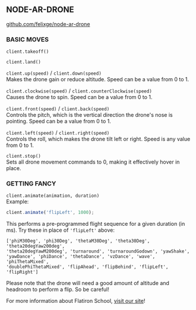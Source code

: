 ## NODE-AR-DRONE
[github.com/felixge/node-ar-drone](github.com/felixge/node-ar-drone)

### BASIC MOVES

`client.takeoff()`

`client.land()`

`client.up(speed)` / `client.down(speed)` <br>
Makes the drone gain or reduce altitude. Speed can be a value from 0 to 1.

`client.clockwise(speed)` / `client.counterClockwise(speed)` <br>
Causes the drone to spin. Speed can be a value from 0 to 1.

`client.front(speed)` / `client.back(speed)` <br>
Controls the pitch, which is the vertical direction the drone's nose is pointing. Speed can be a value from 0 to 1.

`client.left(speed)` / `client.right(speed)` <br>
Controls the roll, which makes the drone tilt left or right. Speed is any value from 0 to 1.

`client.stop()` <br>
Sets all drone movement commands to 0, making it effectively hover in place.

### GETTING FANCY

`client.animate(animation, duration)` <br>
Example: 
```javascript
client.animate('flipLeft', 1000);
```
This performs a pre-programmed flight sequence for a given duration (in ms). Try these in place of `'flipLeft'` above:
```
['phiM30Deg', 'phi30Deg', 'thetaM30Deg', 'theta30Deg', 'theta20degYaw200deg',
'theta20degYawM200deg', 'turnaround', 'turnaroundGodown', 'yawShake',
'yawDance', 'phiDance', 'thetaDance', 'vzDance', 'wave', 'phiThetaMixed',
'doublePhiThetaMixed', 'flipAhead', 'flipBehind', 'flipLeft', 'flipRight']
```
Please note that the drone will need a good amount of altitude and headroom to perform a flip. So be careful!

For more information about Flatiron School, [visit our site](precollege.flatironschool.com)!
